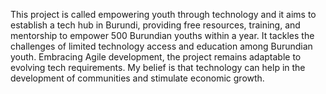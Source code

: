 This project is called empowering youth through technology and it aims to establish a tech hub in Burundi, providing free resources, training, and mentorship to empower 500 Burundian youths within a year. It tackles the challenges of limited technology access and education among Burundian youth. Embracing Agile development, the project remains adaptable to evolving tech requirements. My belief is that technology can help in the development of communities and stimulate economic growth.
